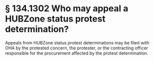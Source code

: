 # § 134.1302   Who may appeal a HUBZone status protest determination?

Appeals from HUBZone status protest determinations may be filed with OHA by the protested concern, the protester, or the contracting officer responsible for the procurement affected by the protest determination.






